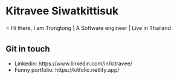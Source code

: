 # Kitravee Siwatkittisuk
⭐ Hi there, I am Trongtong | A Software engineer | Live in Thailand 

## Git in touch
<ul>
  <li>Linkedin: https://www.linkedin.com/in/kitravee/</li>
  <li>Funny portfolio: https://kitfolio.netlify.app/</li>
 </ul>

<!--
**kitravee/kitravee** is a ✨ _special_ ✨ repository because its `README.md` (this file) appears on your GitHub profile.

Here are some ideas to get you started:

- 🔭 I’m currently working on ...
- 🌱 I’m currently learning ...
- 👯 I’m looking to collaborate on ...
- 🤔 I’m looking for help with ...
- 💬 Ask me about ...
- 📫 How to reach me: ...
- 😄 Pronouns: ...
- ⚡ Fun fact: ...
-->
